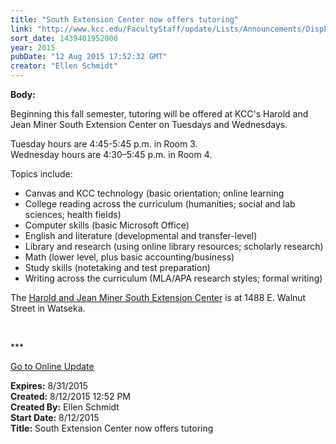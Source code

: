 ```yaml
---
title: "South Extension Center now offers tutoring"
link: "http://www.kcc.edu/FacultyStaff/update/Lists/Announcements/DispForm.aspx?ID=2000"
sort_date: 1439401952000
year: 2015
pubDate: "12 Aug 2015 17:52:32 GMT"
creator: "Ellen Schmidt"
---
```


<div><b>Body:</b> <div class="ExternalClassDB6653BF65844B63BB4EB1E1D1B6A1DD"><p>​Beginning this fall semester, tutoring will be offered at KCC's Harold and Jean Miner South Extension Center on Tuesdays and Wednesdays.</p>
<p>Tuesday hours are 4:45-5:45 p.m. in Room 3.<br />Wednesday hours are 4:30–5:45 p.m. in Room 4.</p>
<p>Topics include:</p>
<ul><li>Canvas and KCC technology (basic orientation; online learning</li>
<li>College reading across the curriculum (humanities; social and lab sciences; health fields)</li>
<li>Computer skills (basic Microsoft Office)</li>
<li>English and literature (developmental and transfer-level)</li>
<li>Library and research (using online library resources; scholarly research)</li>
<li>Math (lower level, plus basic accounting/business)</li>
<li>Study skills (notetaking and test preparation)</li>
<li>Writing across the curriculum (MLA/APA research styles; formal writing)</li></ul>
<p>The <a href="/sec">Harold and Jean Miner South Extension Center</a> is at 1488 E. Walnut Street in Watseka.</p>
<p> </p>
<p>***</p>
<p><a href="/update">Go to Online Update</a></p></div></div>
<div><b>Expires:</b> 8/31/2015</div>
<div><b>Created:</b> 8/12/2015 12:52 PM</div>
<div><b>Created By:</b> Ellen Schmidt</div>
<div><b>Start Date:</b> 8/12/2015</div>
<div><b>Title:</b> South Extension Center now offers tutoring</div>

